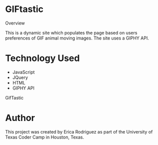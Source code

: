 # GIFtastic

Overview

This is a dynamic site which populates the page based on users preferences of GIF animal moving images. The site uses a GIPHY API. 

# Technology Used 
- JavaScript 
- JQuery 
- HTML 
- GIPHY API

GifTastic

# Author
This project was created by Erica Rodriguez as part of the University of Texas Coder Camp in Houston, Texas. 

